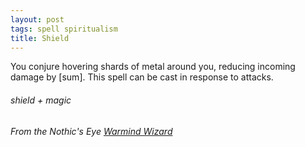 ```yaml
---
layout: post
tags: spell spiritualism
title: Shield
---
```


You conjure hovering shards of metal around you, reducing incoming damage by [sum]. This spell can be cast in response to attacks. 

###### shield + magic
###### From the Nothic's Eye [Warmind Wizard](https://nothicseye.blogspot.com/2021/12/if-your-enemy-is-of-choleric.html)
